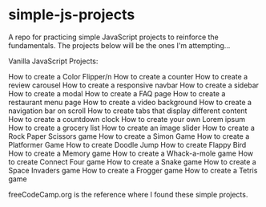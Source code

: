 # simple-js-projects

A repo for practicing simple JavaScript projects to reinforce the fundamentals.
The projects below will be the ones I'm attempting...

Vanilla JavaScript Projects:

How to create a Color Flipper/n
How to create a counter
How to create a review carousel
How to create a responsive navbar
How to create a sidebar
How to create a modal
How to create a FAQ page
How to create a restaurant menu page
How to create a video background
How to create a navigation bar on scroll
How to create tabs that display different content
How to create a countdown clock
How to create your own Lorem ipsum
How to create a grocery list
How to create an image slider
How to create a Rock Paper Scissors game
How to create a Simon Game
How to create a Platformer Game
How to create Doodle Jump
How to create Flappy Bird
How to create a Memory game
How to create a Whack-a-mole game
How to create Connect Four game
How to create a Snake game
How to create a Space Invaders game
How to create a Frogger game
How to create a Tetris game

freeCodeCamp.org is the reference where I found these simple projects.
